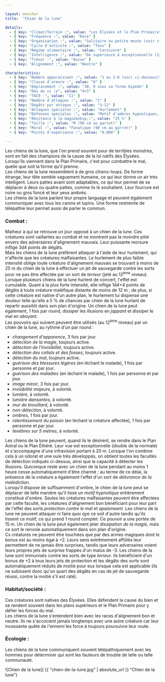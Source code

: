 ```yaml
---

layout: monster
title:  "Chien de la lune"

details:
  - { key: "Climat/Terrain :", value: "Les Élysées et le Plan Primaire" }
  - { key: "Fréquence :", value: "Rare" }
  - { key: "Organisation :", value: "Solitaire ou petite meute (voir ci-dessous)" }
  - { key: "Cycle d'activité :", value: "Tous" }
  - { key: "Régime alimentaire :", value: "Carnivore" }
  - { key: "Intelligence :", value: "De supérieure à exceptionnelle (13-16)" }
  - { key: "Trésor :", value: "Aucun" }
  - { key: "Alignement :", value: "Neutre" }

characteristics:
  - { key: "Nombre apparaissant :", value: "1 ou 2-8 (voir ci-dessous)" }
  - { key: "Classe d'armure :", value: "0" }
  - { key: "Déplacement :", value: "30, 9 sous sa forme bipède" }
  - { key: "Dés de vi :e", value: "9+3" }
  - { key: "TAC0 :", value: "11" }
  - { key: "Nombre d'attaques :", value: "1" }
  - { key: "Dégâts par attaque :", value: "3-12" }
  - { key: "Attaques spéciales :", value: "Hurlement" }
  - { key: "Défenses spéciales :", value: "Motif d'ombres hypnotiques, uniquement touché par les armes au moins +2" }
  - { key: "Résitance à la magie&nbsp;:", value: "25 %" }
  - { key: "Taille :", value: "M (90 cm au garrot)" }
  - { key: "Moral :", value: "Fanatique (90 cm au garrot)" }
  - { key: "Points d'expérience :", value: "9.000" }

---
```


Les chiens de la lune, que l'on prend souvent pour de terribles monstres, sont en fait des champions de la cause de la loi natifs des Élysées. Lorsqu'ils viennent dans le Plan Primaire, c'est pour combattre le mal, quelle que soit la forme qu'il prenne.  
Les chiens de la lune ressemblent à de gros chiens-loups. De forme étrange, leur tête semble vaguement humaine, ce qui leur donne un air très intelligent. Leurs pattes avant sont adaptables, ce qui leur permet de se déplacer à deux ou quatre pattes, comme ils le souhaitent. Leur fourrure est noire ou gros foncé et leur yeux ambrés.  
Les chiens de la lune parlent leur propre language et peuvent également communiquer avec tous les canins et lupins. Une forme restreinte de télépathie leur permet aussi de parler le commun.

### Combat :

Malheur à qui se retrouve un jour opposé à un chien de la lune. Ces créatures sont vaillantes au combat et ne montrent pas la moindre pitié envers des adversaires d'alignement mauvais. Leur puissante morsure inflige 3d4 points de dégâts.  
Mais les chiens de la lune préfèrent attaquer à l'aide de leur hurlement, qui n'affecte que les créatures malfaisantes. Le hurlement de plus faible intensité oblige toute créature d'alignement mauvais se trouvant à moins de 25 m du chien de la lune à effectuer un jet de sauvegarde contre les sorts pour ne pas être affectée par un sort de _terreur_ (jeté au 12<sup>ème</sup> niveau). Lorsque plusieurs chiens de la lune hurlent de concert, l'effet est cumulable. Quant à la plus forte intensité, elle inflige 1d4+4 points de dégâts à toute créature maléfique distante de moins de 12 m ; de plus, si cette créature est native d'un autre plan, le hurlement lui dispense une douleur telle qu'elle a 5 % de chances par chien de la lune hurlant de repartir aussitôt dans son plan d'origine. Un chien de la lune peut également, 1 fois par round, dissiper les illusions en _jappant_ et dissiper le mal en _aboyant_.  
Les pouvoirs qui suivent peuvent être utilisés (au 12<sup>ème</sup> niveau) par un chien de la lune, au rythme d'un par round :

* _changement d'apparence_, 3 fois par jour.
* _détection de la magie_, toujours active.
* _détection de l'invisibilité_, toujours active.
* _détection des collets et des fosses_, toujours active.
* _détection du mal_, toujours active.
* _guérison des blessures légères_ (en  léchant le malade), 1 fois par personne et par jour.
* _guérison des maladies_ (en léchant le malade), 1 fois par personne et par jour.
* _image miroir_, 3 fois par jour.
* _invisibilité majeure_, à volonté.
* _lumière_, à volonté.
* _lumière dansantes_, à volonté.
* _mur de brouillard_, à volonté.
* _non-détection_, à volonté.
* _ombres_, 1 fois par jour.
* _ralentissement du poison_ (en léchant la créature affectée), 1 fois par personne et par jour.
* _ténèbres sur 5 mètres_, à volonté.

Les chiens de la lune peuvent, quand ils le désirent, se rendre dans le Plan Astral ou le Plan Éthéré. Leur vue est exceptionnelle (double de la normale) et s'accompagne d'une infravision portant à 20 m. Lorsque l'on combine cela à un odorat et une ouïe très développés, on obtient toutes les facultés de détection indiqués ci-dessus, ainsi que la capacité à détecter les illusions. Quiconque reste avec un chien de la lune pendant au moins 1 heure cesse automatiquement d'être charmé ; au terme de ce délai, la présence de la créature a également l'effet d'un sort de _délivrance de la malédiction_.  
Lorsqu'il dispose de suffisamment d'ombre, le chien de la lune peut se déplacer de telle manière qu'il tisse un _motif hypnotique_ entièrement constitué d'ombre. Seules les créatures malfaisantes peuvent être affectées par cette faculté, les créatures d'alignement bon bénéficiant pour leur part de l'effet des sorts _protection contre le mal_ et _apaismeent_. Les chiens de la lune ne peuvent attaquer ni faire quoi qye ce soit d'autre tandis qu'ils tissent ce motif, ce qui prend 1 round complet. Ce pouvoir a une portée de 15 m. Un chien de la lune peut également jeter _dissipation de la magie_, mais ce sort le renvoie automatiquement dans son plan d'origine.  
Cs créatures ne peuvent être touchées que par des armes magiques dont le bonus est au moins égal à +2. Leurs sens extrêmement affûtés leur permettent de ne jamais être surprises, tandis que leurs adversaires voient leurs propres jets de surprise frappés d'un malus de -3. Les chiens de la lune sont immunisés contre les sorts de type _terreur_. Ils bénéficient d'un bonus de +2 à tous leurs jets de protection et les dégâts des sorts sont automatiquement réduits de moitié pour eux lorsque cela est applicable (ils ne subissent donc qu'un quart des dégâts en cas de jet de sauvegarde réussi, contre la moitié s'il est raté).

### Habitat/société :

Ces créatures sont natives des Élysées. Elles défendent la cause du bien et se rendent souvent dans les plans supérieurs et le Plan Primaire pour y défier les forces du mal.  
Les chiens de la lune s'entendent bien avec les races d'alignement bon et neutre. Ils ne s'accocient jamais longtemps avec une autre créature car leur incessante quête de l'ennemi les force à toujours poursuivre leur route.

### Écologie :

Les chiens de la lune communiquent souvent télépathiquement avec les hommes pour déterminer qui sont les fauteurs de trouble de telle ou telle communauté.

![Chien de la lune]( {{ "chien-de-la-lune.jpg" | absolute_url }} "Chien de la lune")